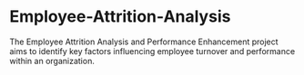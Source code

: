 # Employee-Attrition-Analysis
The Employee Attrition Analysis and Performance Enhancement project aims to identify key factors influencing employee turnover and performance within an organization. 
